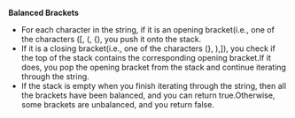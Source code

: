 **Balanced Brackets**

- For each character in the string, if it is an opening bracket(i.e., one of the characters ([, (, {), you push it onto the stack.
- If it is a closing bracket(i.e., one of the characters (}, ),]), you check if the top of the stack contains the corresponding opening bracket.If it does, you pop the opening bracket from the stack and continue iterating through the string. 
- If the stack is empty when you finish iterating through the string, then all the brackets have been balanced, and you can return true.Otherwise, some brackets are unbalanced, and you return false.